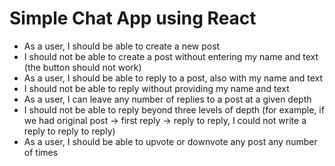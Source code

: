 # Simple Chat App using React
* As a user, I should be able to create a new post
* I should not be able to create a post without entering my name and text (the button should not work)
* As a user, I should be able to reply to a post, also with my name and text
* I should not be able to reply without providing my name and text
* As a user, I can leave any number of replies to a post at a given depth
* I should not be able to reply beyond three levels of depth (for example, if we had original post → first reply → reply to reply, I could not write a reply to reply to reply)
* As a user, I should be able to upvote or downvote any post any number of times